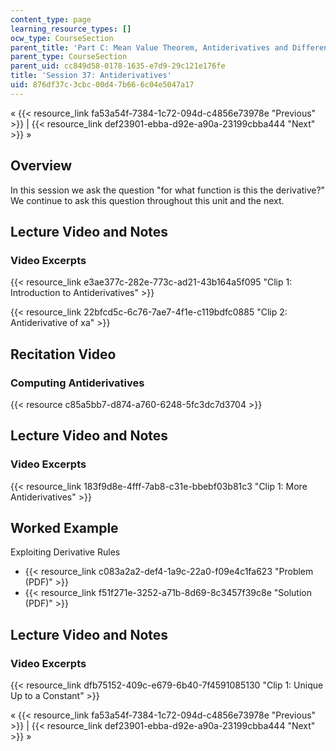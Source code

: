```yaml
---
content_type: page
learning_resource_types: []
ocw_type: CourseSection
parent_title: 'Part C: Mean Value Theorem, Antiderivatives and Differential Equations'
parent_type: CourseSection
parent_uid: cc849d58-0178-1635-e7d9-29c121e176fe
title: 'Session 37: Antiderivatives'
uid: 876df37c-3cbc-00d4-7b66-6c04e5047a17
---
```


« {{< resource_link fa53a54f-7384-1c72-094d-c4856e73978e "Previous" >}} | {{< resource_link def23901-ebba-d92e-a90a-23199cbba444 "Next" >}} »

Overview
--------

In this session we ask the question "for what function is this the derivative?" We continue to ask this question throughout this unit and the next.

Lecture Video and Notes
-----------------------

### Video Excerpts

{{< resource_link e3ae377c-282e-773c-ad21-43b164a5f095 "Clip 1: Introduction to Antiderivatives" >}}

{{< resource_link 22bfcd5c-6c76-7ae7-4f1e-c119bdfc0885 "Clip 2: Antiderivative of xa" >}}

Recitation Video
----------------

### Computing Antiderivatives

{{< resource c85a5bb7-d874-a760-6248-5fc3dc7d3704 >}}

Lecture Video and Notes
-----------------------

### Video Excerpts

{{< resource_link 183f9d8e-4fff-7ab8-c31e-bbebf03b81c3 "Clip 1: More Antiderivatives" >}}

Worked Example
--------------

Exploiting Derivative Rules

*   {{< resource_link c083a2a2-def4-1a9c-22a0-f09e4c1fa623 "Problem (PDF)" >}}
*   {{< resource_link f51f271e-3252-a71b-8d69-8c3457f39c8e "Solution (PDF)" >}}

Lecture Video and Notes
-----------------------

### Video Excerpts

{{< resource_link dfb75152-409c-e679-6b40-7f4591085130 "Clip 1: Unique Up to a Constant" >}}

« {{< resource_link fa53a54f-7384-1c72-094d-c4856e73978e "Previous" >}} | {{< resource_link def23901-ebba-d92e-a90a-23199cbba444 "Next" >}} »